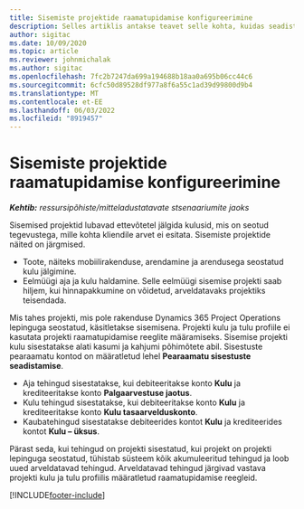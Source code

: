 ```yaml
---
title: Sisemiste projektide raamatupidamise konfigureerimine
description: Selles artiklis antakse teavet selle kohta, kuidas seadistada projektitoimingutes sisemiste projektide raamatupidamistavasid.
author: sigitac
ms.date: 10/09/2020
ms.topic: article
ms.reviewer: johnmichalak
ms.author: sigitac
ms.openlocfilehash: 7fc2b7247da699a194688b18aa0a695b06cc44c6
ms.sourcegitcommit: 6cfc50d89528df977a8f6a55c1ad39d99800d9b4
ms.translationtype: MT
ms.contentlocale: et-EE
ms.lasthandoff: 06/03/2022
ms.locfileid: "8919457"
---
```

# <a name="configure-accounting-for-internal-projects"></a>Sisemiste projektide raamatupidamise konfigureerimine

_**Kehtib:** ressursipõhiste/mitteladustatavate stsenaariumite jaoks_

Sisemised projektid lubavad ettevõtetel jälgida kulusid, mis on seotud tegevustega, mille kohta kliendile arvet ei esitata. Sisemiste projektide näited on järgmised.

- Toote, näiteks mobiilirakenduse, arendamine ja arendusega seostatud kulu jälgimine.
- Eelmüügi aja ja kulu haldamine. Selle eelmüügi sisemise projekti saab hiljem, kui hinnapakkumine on võidetud, arveldatavaks projektiks teisendada.

Mis tahes projekti, mis pole rakenduse Dynamics 365 Project Operations lepinguga seostatud, käsitletakse sisemisena. Projekti kulu ja tulu profiile ei kasutata projekti raamatupidamise reeglite määramiseks. Sisemise projekti kulu sisestatakse alati kasumi ja kahjumi põhimõtete abil. Sisestuste pearaamatu kontod on määratletud lehel **Pearaamatu sisestuste seadistamise**.

- Aja tehingud sisestatakse, kui debiteeritakse konto **Kulu** ja krediteeritakse konto **Palgaarvestuse jaotus**.
- Kulu tehingud sisestatakse, kui debiteeritakse konto **Kulu** ja krediteeritakse konto **Kulu tasaarvelduskonto**.
- Kaubatehingud sisestatakse debiteerides kontot **Kulu** ja krediteerides kontot **Kulu – üksus**.

Pärast seda, kui tehingud on projekti sisestatud, kui projekt on projekti lepinguga seostatud, tühistab süsteem kõik akumuleeritud tehingud ja loob uued arveldatavad tehingud. Arveldatavad tehingud järgivad vastava projekti kulu ja tulu profiilis määratletud raamatupidamise reegleid.




[!INCLUDE[footer-include](../includes/footer-banner.md)]
